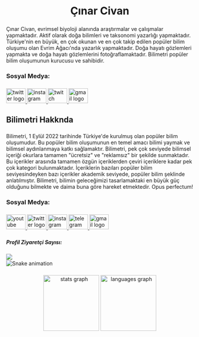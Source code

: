 <h1 align="center">Çınar Civan</h1>

###

<p align="left">Çınar Civan, evrimsel biyoloji alanında araştırmalar ve çalışmalar yapmaktadır. Aktif olarak doğa bilimleri ve taksonomi yazarlığı yapmaktadır. Türkiye'nin en büyük, en çok okunan ve en çok takip edilen popüler bilim oluşumu olan Evrim Ağacı'nda yazarlık yapmaktadır. Doğa hayatı gözlemleri yapmakta ve doğa hayatı gözlemlerini fotoğraflamaktadır. Bilimetri popüler bilim oluşumunun kurucusu ve sahibidir.</p>

###

<h3 align="left">Sosyal Medya:</h3>

###

<div align="left">
  <a href="https://twitter.com/cinarcvn" target="_blank">
    <img src="https://raw.githubusercontent.com/maurodesouza/profile-readme-generator/master/src/assets/icons/social/twitter/default.svg" width="52" height="40" alt="twitter logo"  />
  </a>
  <a href="https://www.instagram.com/cinarcivann" target="_blank">
    <img src="https://raw.githubusercontent.com/maurodesouza/profile-readme-generator/master/src/assets/icons/social/instagram/default.svg" width="52" height="40" alt="instagram logo"  />
  </a>
  <a href="https://www.twitch.tv/cinarcivan" target="_blank">
    <img src="https://raw.githubusercontent.com/maurodesouza/profile-readme-generator/master/src/assets/icons/social/twitch/default.svg" width="52" height="40" alt="twitch logo"  />
  </a>
  <a href="mailto:iletisim.cinarcivan@gmail.com" target="_blank">
    <img src="https://raw.githubusercontent.com/maurodesouza/profile-readme-generator/master/src/assets/icons/social/gmail/default.svg" width="52" height="40" alt="gmail logo"  />
  </a>
</div>

###

<h2 align="left">Bilimetri Hakknda</h2>

###

<p align="left">Bilimetri, 1 Eylül 2022 tarihinde Türkiye'de kurulmuş olan popüler bilim oluşumudur. Bu popüler bilim oluşumunun en temel amacı bilimi yaymak ve bilimsel aydınlanmaya katkı sağlamaktır. Bilimetri, pek çok seviyede bilimsel içeriği okurlara tamamen "ücretsiz" ve "reklamsız" bir şekilde sunmaktadır. Bu içerikler arasında tamamen özgün içeriklerden çeviri içeriklere kadar pek çok kategori bulunmaktadır. İçeriklerin bazıları popüler bilim seviyesindeyken bazı içerikler akademik seviyede, popüler bilim şeklinde anlatılmıştır. Bilimetri, bilimin geleceğimizi tasarlamaktaki en büyük güç olduğunu bilmekte ve daima buna göre hareket etmektedir. Opus perfectum!</p>

###

<h3 align="left">Sosyal Medya:</h3>

###

<div align="left">
  <a href="https://www.youtube.com/channel/UCsRUj_SL6wBmRMNxn6gQu7A" target="_blank">
    <img src="https://raw.githubusercontent.com/maurodesouza/profile-readme-generator/master/src/assets/icons/social/youtube/default.svg" width="52" height="40" alt="youtube logo"  />
  </a>
  <a href="https://twitter.com/bilimetri" target="_blank">
    <img src="https://raw.githubusercontent.com/maurodesouza/profile-readme-generator/master/src/assets/icons/social/twitter/default.svg" width="52" height="40" alt="twitter logo"  />
  </a>
  <a href="https://www.instagram.com/bilimetri" target="_blank">
    <img src="https://raw.githubusercontent.com/maurodesouza/profile-readme-generator/master/src/assets/icons/social/instagram/default.svg" width="52" height="40" alt="instagram logo"  />
  </a>
  <a href="https://t.me/bilimetri" target="_blank">
    <img src="https://raw.githubusercontent.com/maurodesouza/profile-readme-generator/master/src/assets/icons/social/telegram/default.svg" width="52" height="40" alt="telegram logo"  />
  </a>
  <a href="mailto:iletisim@bilimetri.org" target="_blank">
    <img src="https://raw.githubusercontent.com/maurodesouza/profile-readme-generator/master/src/assets/icons/social/gmail/default.svg" width="52" height="40" alt="gmail logo"  />
  </a>
</div>

###

<h5 align="left">Profil Ziyaretçi Sayısı:</h5>

###

<img align="left" src="https://profile-counter.glitch.me/cinarcivan/count.svg?"  />

###

<br clear="both">

<img src="https://raw.githubusercontent.com/cinarcivan/cinarcivan/blob/output/snake.svg" alt="Snake animation" />

###

<div align="center">
  <img src="https://github-readme-stats.vercel.app/api?hide_title=false&hide_rank=false&show_icons=true&include_all_commits=true&count_private=true&disable_animations=false&theme=nightowl&locale=en&hide_border=false&custom_title=Çınar Civan GitHub İstatistikleri&username=cinarcivan" height="150" alt="stats graph"  />
  <img src="https://github-readme-stats.vercel.app/api/top-langs?locale=en&hide_title=false&layout=compact&card_width=320&langs_count=5&theme=nightowl&hide_border=false&custom_title=En Çok Kullandığı Yazılım Dilleri&username=cinarcivan" height="150" alt="languages graph"  />
</div>

###
